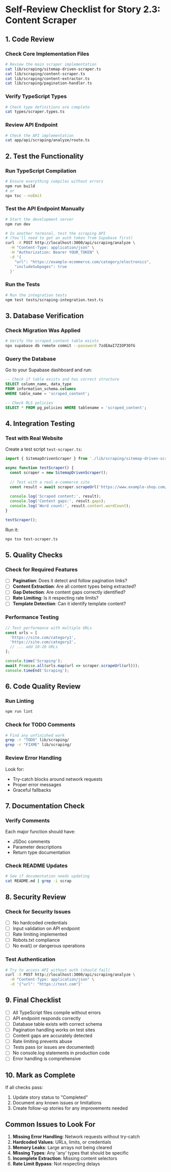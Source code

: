 # Self-Review Checklist for Story 2.3: Content Scraper

## 1. Code Review

### Check Core Implementation Files
```bash
# Review the main scraper implementation
cat lib/scraping/sitemap-driven-scraper.ts
cat lib/scraping/content-scraper.ts
cat lib/scraping/content-extractor.ts
cat lib/scraping/pagination-handler.ts
```

### Verify TypeScript Types
```bash
# Check type definitions are complete
cat types/scraper.types.ts
```

### Review API Endpoint
```bash
# Check the API implementation
cat app/api/scraping/analyze/route.ts
```

## 2. Test the Functionality

### Run TypeScript Compilation
```bash
# Ensure everything compiles without errors
npm run build
# or
npx tsc --noEmit
```

### Test the API Endpoint Manually
```bash
# Start the development server
npm run dev

# In another terminal, test the scraping API
# (You'll need to get an auth token from Supabase first)
curl -X POST http://localhost:3000/api/scraping/analyze \
  -H "Content-Type: application/json" \
  -H "Authorization: Bearer YOUR_TOKEN" \
  -d '{
    "url": "https://example-ecommerce.com/category/electronics",
    "includeSubpages": true
  }'
```

### Run the Tests
```bash
# Run the integration tests
npm test tests/scraping-integration.test.ts
```

## 3. Database Verification

### Check Migration Was Applied
```bash
# Verify the scraped_content table exists
npx supabase db remote commit --password 7zdEAaI7ZIOP3OfG
```

### Query the Database
Go to your Supabase dashboard and run:
```sql
-- Check if table exists and has correct structure
SELECT column_name, data_type 
FROM information_schema.columns 
WHERE table_name = 'scraped_content';

-- Check RLS policies
SELECT * FROM pg_policies WHERE tablename = 'scraped_content';
```

## 4. Integration Testing

### Test with Real Website
Create a test script `test-scraper.ts`:
```typescript
import { SitemapDrivenScraper } from './lib/scraping/sitemap-driven-scraper';

async function testScraper() {
  const scraper = new SitemapDrivenScraper();
  
  // Test with a real e-commerce site
  const result = await scraper.scrapeUrl('https://www.example-shop.com/category/test');
  
  console.log('Scraped content:', result);
  console.log('Content gaps:', result.gaps);
  console.log('Word count:', result.content.wordCount);
}

testScraper();
```

Run it:
```bash
npx tsx test-scraper.ts
```

## 5. Quality Checks

### Check for Required Features
- [ ] **Pagination**: Does it detect and follow pagination links?
- [ ] **Content Extraction**: Are all content types being extracted?
- [ ] **Gap Detection**: Are content gaps correctly identified?
- [ ] **Rate Limiting**: Is it respecting rate limits?
- [ ] **Template Detection**: Can it identify template content?

### Performance Testing
```typescript
// Test performance with multiple URLs
const urls = [
  'https://site.com/category1',
  'https://site.com/category2',
  // ... add 10-20 URLs
];

console.time('Scraping');
await Promise.all(urls.map(url => scraper.scrapeUrl(url)));
console.timeEnd('Scraping');
```

## 6. Code Quality Review

### Run Linting
```bash
npm run lint
```

### Check for TODO Comments
```bash
# Find any unfinished work
grep -r "TODO" lib/scraping/
grep -r "FIXME" lib/scraping/
```

### Review Error Handling
Look for:
- Try-catch blocks around network requests
- Proper error messages
- Graceful fallbacks

## 7. Documentation Check

### Verify Comments
Each major function should have:
- JSDoc comments
- Parameter descriptions
- Return type documentation

### Check README Updates
```bash
# See if documentation needs updating
cat README.md | grep -i scrap
```

## 8. Security Review

### Check for Security Issues
- [ ] No hardcoded credentials
- [ ] Input validation on API endpoint
- [ ] Rate limiting implemented
- [ ] Robots.txt compliance
- [ ] No eval() or dangerous operations

### Test Authentication
```bash
# Try to access API without auth (should fail)
curl -X POST http://localhost:3000/api/scraping/analyze \
  -H "Content-Type: application/json" \
  -d '{"url": "https://test.com"}'
```

## 9. Final Checklist

- [ ] All TypeScript files compile without errors
- [ ] API endpoint responds correctly
- [ ] Database table exists with correct schema
- [ ] Pagination handling works on test sites
- [ ] Content gaps are accurately detected
- [ ] Rate limiting prevents abuse
- [ ] Tests pass (or issues are documented)
- [ ] No console.log statements in production code
- [ ] Error handling is comprehensive

## 10. Mark as Complete

If all checks pass:
1. Update story status to "Completed"
2. Document any known issues or limitations
3. Create follow-up stories for any improvements needed

## Common Issues to Look For

1. **Missing Error Handling**: Network requests without try-catch
2. **Hardcoded Values**: URLs, limits, or credentials
3. **Memory Leaks**: Large arrays not being cleared
4. **Missing Types**: Any 'any' types that should be specific
5. **Incomplete Extraction**: Missing content selectors
6. **Rate Limit Bypass**: Not respecting delays